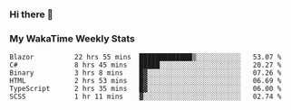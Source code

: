 ### Hi there 👋

<!--
**royschrauwen/royschrauwen** is a ✨ _special_ ✨ repository because its `README.md` (this file) appears on your GitHub profile.

Here are some ideas to get you started:

- 🔭 I’m currently working on ...
- 🌱 I’m currently learning ...
- 👯 I’m looking to collaborate on ...
- 🤔 I’m looking for help with ...
- 💬 Ask me about ...
- 📫 How to reach me: ...
- 😄 Pronouns: ...
- ⚡ Fun fact: ...
-->


### My WakaTime Weekly Stats
<!--START_SECTION:waka-->

```text
Blazor          22 hrs 55 mins  █████████████▒░░░░░░░░░░░   53.07 %
C#              8 hrs 45 mins   █████░░░░░░░░░░░░░░░░░░░░   20.27 %
Binary          3 hrs 8 mins    █▓░░░░░░░░░░░░░░░░░░░░░░░   07.26 %
HTML            2 hrs 53 mins   █▓░░░░░░░░░░░░░░░░░░░░░░░   06.69 %
TypeScript      2 hrs 35 mins   █▓░░░░░░░░░░░░░░░░░░░░░░░   06.00 %
SCSS            1 hr 11 mins    ▓░░░░░░░░░░░░░░░░░░░░░░░░   02.74 %
```

<!--END_SECTION:waka-->
